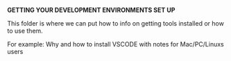 **GETTING YOUR DEVELOPMENT ENVIRONMENTS SET UP**

This folder is where we can put how to info on getting tools installed or how to use them.

For example: Why and how to install VSCODE with notes for Mac/PC/Linuxs users